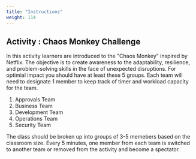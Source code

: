 ```yaml
---
title: "Instructions"
weight: 114
---
```


## Activity : Chaos Monkey Challenge

In this activity learners are introduced to the "Chaos Monkey" inspired by Netflix. The objective is to create awareness to the adaptability, resilience, and problem-solving skills in the face of unexpected disruptions. For optimial impact you should have at least these 5 groups. Each team will need to designate 1 member to keep track of timer and workload capacity for the team.

1. Approvals Team 
2. Business Team 
3. Development Team  
4. Operations Team 
5. Security Team
   
The class should be broken up into groups of 3-5 memebers based on the classroom size. Every 5 minutes, one member from each team is switched to another team or removed from the activity and become a spectator. 